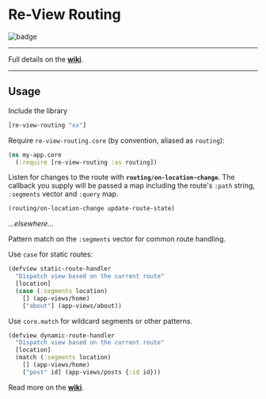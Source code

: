 # Re-View Routing

![badge](https://img.shields.io/clojars/v/re-view-routing.svg)

----

Full details on the **[wiki](https://github.com/mhuebert/re-view/wiki/Re-View-Routing)**.

----

## Usage

Include the library

```clj
[re-view-routing "xx"]
```

Require `re-view-routing.core` (by convention, aliased as `routing`):

```clj
(ns my-app.core
  (:require [re-view-routing :as routing])
```

Listen for changes to the route with **`routing/on-location-change`**. The callback you supply will be passed a map including the route's `:path` string, `:segments` vector and `:query` map.

```clj
(routing/on-location-change update-route-state)
```

_...elsewhere..._

Pattern match on the `:segments` vector for common route handling. 

Use `case` for static routes: 

```clj
(defview static-route-handler 
  "Dispatch view based on the current route"
  [location]
  (case (:segments location) 
    [] (app-views/home)
    ["about"] (app-views/about))
```

Use `core.match` for wildcard segments or other patterns.

```clj
(defview dynamic-route-handler 
  "Dispatch view based on the current route"
  [location]
  (match (:segments location) 
    [] (app-views/home)
    ["post" id] (app-views/posts {:id id}))
```
 
Read more on the **[wiki](https://github.com/mhuebert/re-view/wiki/Re-View-Routing)**.
